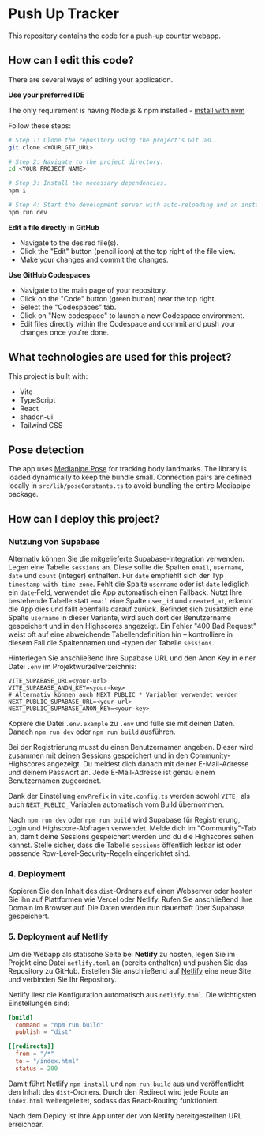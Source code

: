 # Push Up Tracker

This repository contains the code for a push-up counter webapp.
## How can I edit this code?

There are several ways of editing your application.

**Use your preferred IDE**

The only requirement is having Node.js & npm installed - [install with nvm](https://github.com/nvm-sh/nvm#installing-and-updating)

Follow these steps:

```sh
# Step 1: Clone the repository using the project's Git URL.
git clone <YOUR_GIT_URL>

# Step 2: Navigate to the project directory.
cd <YOUR_PROJECT_NAME>

# Step 3: Install the necessary dependencies.
npm i

# Step 4: Start the development server with auto-reloading and an instant preview.
npm run dev
```

**Edit a file directly in GitHub**

- Navigate to the desired file(s).
- Click the "Edit" button (pencil icon) at the top right of the file view.
- Make your changes and commit the changes.

**Use GitHub Codespaces**

- Navigate to the main page of your repository.
- Click on the "Code" button (green button) near the top right.
- Select the "Codespaces" tab.
- Click on "New codespace" to launch a new Codespace environment.
- Edit files directly within the Codespace and commit and push your changes once you're done.

## What technologies are used for this project?

This project is built with:

- Vite
- TypeScript
- React
- shadcn-ui
- Tailwind CSS

## Pose detection

The app uses [Mediapipe Pose](https://developers.google.com/mediapipe) for
tracking body landmarks. The library is loaded dynamically to keep the bundle
small. Connection pairs are defined locally in
`src/lib/poseConstants.ts` to avoid bundling the entire Mediapipe package.

## How can I deploy this project?


### Nutzung von Supabase

Alternativ können Sie die mitgelieferte Supabase‑Integration verwenden. Legen
eine Tabelle `sessions` an. Diese sollte die Spalten `email`, `username`, `date`
und `count` (integer) enthalten. Für `date` empfiehlt sich der Typ `timestamp with time zone`.
Fehlt die Spalte `username` oder ist `date` lediglich ein `date`‑Feld,
verwendet die App automatisch einen Fallback. Nutzt Ihre bestehende Tabelle
statt `email` eine Spalte `user_id` und `created_at`, erkennt die App dies und
fällt ebenfalls darauf zurück. Befindet sich zusätzlich eine Spalte `username`
in dieser Variante, wird auch dort der Benutzername gespeichert und in den
Highscores angezeigt. Ein Fehler "400 Bad Request" weist oft auf eine
abweichende Tabellendefinition hin – kontrolliere in diesem Fall die
Spaltennamen und -typen der Tabelle `sessions`.

Hinterlegen Sie anschließend Ihre Supabase URL und den Anon Key in einer Datei
`.env` im Projektwurzelverzeichnis:

```
VITE_SUPABASE_URL=<your-url>
VITE_SUPABASE_ANON_KEY=<your-key>
# Alternativ können auch NEXT_PUBLIC_* Variablen verwendet werden
NEXT_PUBLIC_SUPABASE_URL=<your-url>
NEXT_PUBLIC_SUPABASE_ANON_KEY=<your-key>
```
Kopiere die Datei `.env.example` zu `.env` und fülle sie mit deinen Daten. Danach `npm run dev` oder `npm run build` ausführen.

Bei der Registrierung musst du einen Benutzernamen angeben. Dieser wird zusammen
mit deinen Sessions gespeichert und in den Community-Highscores angezeigt.
Du meldest dich danach mit deiner E-Mail-Adresse und deinem Passwort an.
Jede E-Mail-Adresse ist genau einem Benutzernamen zugeordnet.

Dank der Einstellung `envPrefix` in `vite.config.ts` werden sowohl `VITE_` als
auch `NEXT_PUBLIC_` Variablen automatisch vom Build übernommen.


Nach `npm run dev` oder `npm run build` wird Supabase für Registrierung, Login
und Highscore-Abfragen verwendet. Melde dich im "Community"-Tab an, damit deine
Sessions gespeichert werden und du die Highscores sehen kannst. Stelle sicher,
dass die Tabelle `sessions` öffentlich lesbar ist oder passende
Row-Level-Security-Regeln eingerichtet sind.


### 4. Deployment

Kopieren Sie den Inhalt des `dist`‑Ordners auf einen Webserver oder hosten Sie ihn
auf Plattformen wie Vercel oder Netlify. Rufen Sie anschließend Ihre Domain im
Browser auf. Die Daten werden nun dauerhaft über Supabase gespeichert.


### 5. Deployment auf Netlify

Um die Webapp als statische Seite bei **Netlify** zu hosten, legen Sie im Projekt eine Datei `netlify.toml` an (bereits enthalten) und pushen Sie das Repository zu GitHub. Erstellen Sie anschließend auf [Netlify](https://app.netlify.com/) eine neue Site und verbinden Sie Ihr Repository.

Netlify liest die Konfiguration automatisch aus `netlify.toml`. Die wichtigsten Einstellungen sind:

```toml
[build]
  command = "npm run build"
  publish = "dist"

[[redirects]]
  from = "/*"
  to = "/index.html"
  status = 200
```

Damit führt Netlify `npm install` und `npm run build` aus und veröffentlicht den Inhalt des `dist`‑Ordners. Durch den Redirect wird jede Route an `index.html` weitergeleitet, sodass das React‑Routing funktioniert.

Nach dem Deploy ist Ihre App unter der von Netlify bereitgestellten URL erreichbar.
